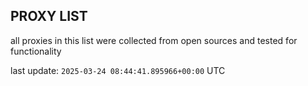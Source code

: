 ## PROXY LIST

all proxies in this list were collected from open sources and tested for functionality

last update: `2025-03-24 08:44:41.895966+00:00` UTC